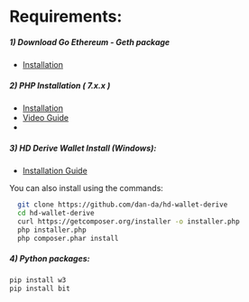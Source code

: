 # Requirements:


##### 1) Download Go Ethereum - Geth package
* [Installation](https://geth.ethereum.org/downloads/) 

##### 2) PHP Installation ( 7.x.x )
* [Installation](https://www.apachefriends.org/download.html)
* [Video Guide](https://www.youtube.com/watch?v=IvcZZaIEL_4) 
* 

##### 3) HD Derive Wallet Install (Windows):

* [Installation Guide](https://www.youtube.com/watch?v=A_tqm4j4vsY)

You can also install using the commands:

```sh
  git clone https://github.com/dan-da/hd-wallet-derive
  cd hd-wallet-derive
  curl https://getcomposer.org/installer -o installer.php
  php installer.php
  php composer.phar install 
```

##### 4) Python packages:


```sh
pip install w3
pip install bit
```
